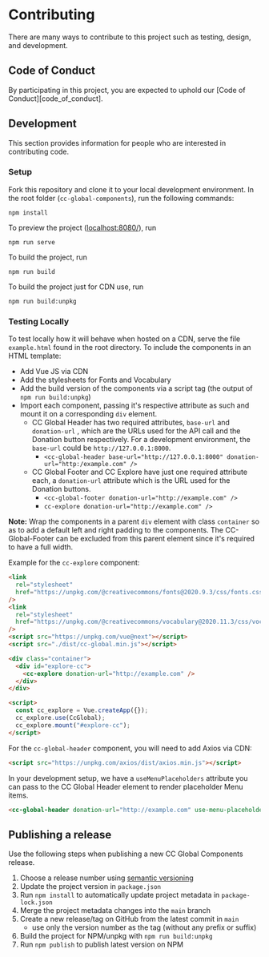 # Contributing

There are many ways to contribute to this project such as testing, design, and development.

## Code of Conduct

By participating in this project, you are expected to uphold our [Code of
Conduct][code_of_conduct].

## Development

This section provides information for people who are interested in contributing code.

### Setup

Fork this repository and clone it to your local development environment.
In the root folder (`cc-global-components`), run the following commands:

```npm
npm install
```

To preview the project ([localhost:8080/](http://localhost:8080/)), run

```npm
npm run serve
```

To build the project, run

```npm
npm run build
```

To build the project just for CDN use, run

```npm
npm run build:unpkg
```

### Testing Locally

To test locally how it will behave when hosted on a CDN, serve the file `example.html` found in the root directory.
To include the components in an HTML template:

- Add Vue JS via CDN
- Add the stylesheets for Fonts and Vocabulary
- Add the build version of the components via a script tag (the output of `npm run build:unpkg`)
- Import each component, passing it's respective attribute as such and mount it on a corresponding `div` element.
  - CC Global Header has two required attributes, `base-url` and `donation-url` , which are the URLs used for the API call and the Donation button respectively. For a development environment, the `base-url` could be `http://127.0.0.1:8000`.
    - `<cc-global-header base-url="http://127.0.0.1:8000" donation-url="http:/example.com" />`
  - CC Global Footer and CC Explore have just one required attribute each, a `donation-url` attribute which is the URL used for the Donation buttons.
    - `<cc-global-footer donation-url="http://example.com" />`
    - `cc-explore donation-url="http://example.com" />`

**Note:** Wrap the components in a parent `div` element with class `container` so as to add a default left and right padding to the components. The CC-Global-Footer can be excluded from this parent element since it's required to have a full width.

Example for the `cc-explore` component:

```html
<link
  rel="stylesheet"
  href="https://unpkg.com/@creativecommons/fonts@2020.9.3/css/fonts.css"
/>
<link
  rel="stylesheet"
  href="https://unpkg.com/@creativecommons/vocabulary@2020.11.3/css/vocabulary.css"
/>
<script src="https://unpkg.com/vue@next"></script>
<script src="./dist/cc-global.min.js"></script>

<div class="container">
  <div id="explore-cc">
    <cc-explore donation-url="http://example.com" />
  </div>
</div>

<script>
  const cc_explore = Vue.createApp({});
  cc_explore.use(CcGlobal);
  cc_explore.mount("#explore-cc");
</script>
```

For the `cc-global-header` component, you will need to add Axios via CDN:

```html
<script src="https://unpkg.com/axios/dist/axios.min.js"></script>
```

In your development setup, we have a `useMenuPlaceholders` attribute you can pass to the CC Global Header element to render placeholder Menu items.

```html
<cc-global-header donation-url="http://example.com" use-menu-placeholders />
```

## Publishing a release

Use the following steps when publishing a new CC Global Components release.

1. Choose a release number using [semantic versioning](https://semver.org/)
2. Update the project version in `package.json`
3. Run `npm install` to automatically update project metadata in `package-lock.json`
4. Merge the project metadata changes into the `main` branch
5. Create a new release/tag on GitHub from the latest commit in `main`
   - use only the version number as the tag (without any prefix or suffix)
6. Build the project for NPM/unpkg with `npm run build:unpkg`
7. Run `npm publish` to publish latest version on NPM
